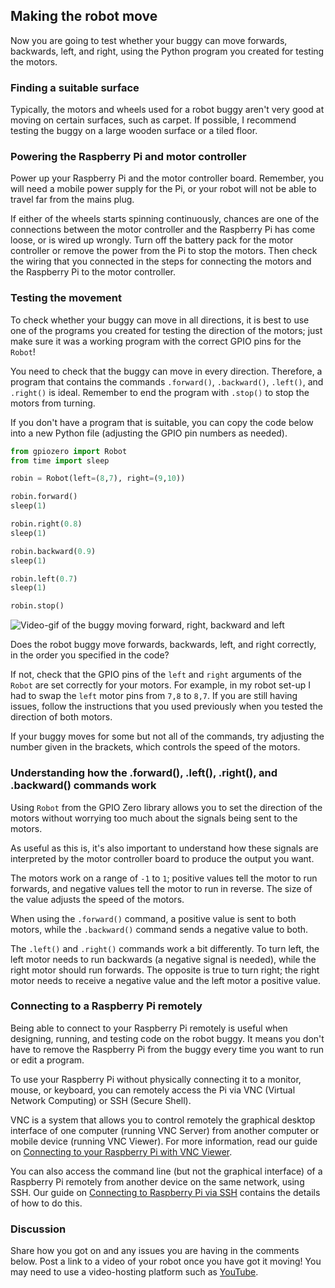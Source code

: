 [comment]: # (
Is this step open? Y/N
If so, short description of this step:
Related links:
Related files:
)

## Making the robot move

Now you are going to test whether your buggy can move forwards, backwards, left, and right, using the Python program you created for testing the motors.

### Finding a suitable surface

Typically, the motors and wheels used for a robot buggy aren't very good at moving on certain surfaces, such as carpet. If possible, I recommend testing the buggy on a large wooden surface or a tiled floor.

### Powering the Raspberry Pi and motor controller

Power up your Raspberry Pi and the motor controller board. Remember, you will need a mobile power supply for the Pi, or your robot will not be able to travel far from the mains plug.

If either of the wheels starts spinning continuously, chances are one of the connections between the motor controller and the Raspberry Pi has come loose, or is wired up wrongly. Turn off the battery pack for the motor controller or remove the power from the Pi to stop the motors. Then check the wiring that you connected in the steps for connecting the motors and the Raspberry Pi to the motor controller.

### Testing the movement

To check whether your buggy can move in all directions, it is best to use one of the programs you created for testing the direction of the motors; just make sure it was a working program with the correct GPIO pins for the `Robot`!

You need to check that the buggy can move in every direction. Therefore, a program that contains the commands `.forward()`, `.backward()`, `.left()`, and `.right()` is ideal. Remember to end the program with `.stop()` to stop the motors from turning.

If you don't have a program that is suitable, you can copy the code below into a new Python file (adjusting the GPIO pin numbers as needed).

~~~ python
from gpiozero import Robot
from time import sleep

robin = Robot(left=(8,7), right=(9,10))

robin.forward()
sleep(1)

robin.right(0.8)
sleep(1)

robin.backward(0.9)
sleep(1)

robin.left(0.7)
sleep(1)

robin.stop()
~~~

![Video-gif of the buggy moving forward, right, backward and left](https://rpf-futurelearn.s3-eu-west-1.amazonaws.com/Robotics+-+Robot+Buggy/Photographs/1_10-buggy-moving-all-four-directions.gif)

Does the robot buggy move forwards, backwards, left, and right correctly, in the order you specified in the code?

If not, check that the GPIO pins of the `left` and `right` arguments of the `Robot` are set correctly for your motors. For example, in my robot set-up I had to swap the `left` motor pins from `7,8` to `8,7`. If you are still having issues, follow the instructions that you used previously when you tested the direction of both motors.

If your buggy moves for some but not all of the commands, try adjusting the number given in the brackets, which controls the speed of the motors.

### Understanding how the .forward(), .left(), .right(), and .backward() commands work

Using `Robot` from the GPIO Zero library allows you to set the direction of the motors without worrying too much about the signals being sent to the motors.

As useful as this is, it's also important to understand how these signals are interpreted by the motor controller board to produce the output you want.

The motors work on a range of `-1` to `1`; positive values tell the motor to run forwards, and negative values tell the motor to run in reverse. The size of the value adjusts the speed of the motors.

When using the `.forward()` command, a positive value is sent to both motors, while the `.backward()` command sends a negative value to both.

The `.left()` and `.right()` commands work a bit differently. To turn left, the left motor needs to run backwards (a negative signal is needed), while the right motor should run forwards. The opposite is true to turn right; the right motor needs to receive a negative value and the left motor a positive value.

### Connecting to a Raspberry Pi remotely

Being able to connect to your Raspberry Pi remotely is useful when designing, running, and testing code on the robot buggy. It means you don't have to remove the Raspberry Pi from the buggy every time you want to run or edit a program.

To use your Raspberry Pi without physically connecting it to a monitor, mouse, or keyboard, you can remotely access the Pi via VNC (Virtual Network Computing) or SSH (Secure Shell).

VNC is a system that allows you to control remotely the graphical desktop interface of one computer (running VNC Server) from another computer or mobile device (running VNC Viewer). For more information, read our guide on [Connecting to your Raspberry Pi with VNC Viewer](https://www.raspberrypi.org/documentation/remote-access/vnc/README.md).

You can also access the command line (but not the graphical interface) of a Raspberry Pi remotely from another device on the same network, using SSH. Our guide on [Connecting to Raspberry Pi via SSH](https://www.raspberrypi.org/documentation/remote-access/ssh/) contains the details of how to do this.

### Discussion

Share how you got on and any issues you are having in the comments below. Post a link to a video of your robot once you have got it moving! You may need to use a video-hosting platform such as [YouTube](http://www.youtube.com).
